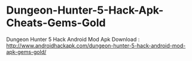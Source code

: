 # Dungeon-Hunter-5-Hack-Apk-Cheats-Gems-Gold
 Dungeon Hunter 5 Hack Android Mod Apk Download : http://www.androidhackapk.com/dungeon-hunter-5-hack-android-mod-apk-gems-gold/
